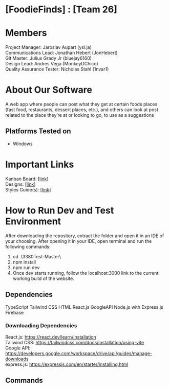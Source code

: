 # [FoodieFinds] : [Team 26]
# Members
Project Manager: Jaroslav Aupart (ysl.ja)\
Communications Lead: Jonathan Hebert (JonHebert)\
Git Master: Julius Grady Jr (bluejay6160)\
Design Lead: Andres Vega (MonkeyDChico)\
Quality Assurance Tester: Nicholas Stahl (1nvar1)

# About Our Software

A web app where people can post what they get at certain foods places (fast food, restaurants, dessert places, etc.), and others can look at post related to the place they’re at or looking to go, to use as a suggestions 
## Platforms Tested on
- Windows
# Important Links
Kanban Board: [[link]](https://goonplus.atlassian.net/jira/software/projects/WEB/boards/1?assignee=unassigned%2C712020%3A7103b0c3-a2b3-4796-9bd8-d9c42a5a8677%2C712020%3A054998ab-77c7-4f06-81e1-645235885925%2C712020%3A2aba1133-1f8f-4bb1-95f6-a8eee72d2fb1%2C712020%3Ac5baf555-ad32-4a57-b0a6-af088fde18c5%2C712020%3A0982c513-21a1-4415-a114-a3e0a1b5fd9e&atlOrigin=eyJwIjoiaiIsImkiOiJjNmNmYzUwOGU1NzQ0ZTE3OWE3MTk5YWMyMTcwODZiNiJ9&cloudId=dddcd024-c7e0-42cd-bb29-30cf14e99065)\
Designs: [[link]](https://share.balsamiq.com/c/bK1gjTXJcbhmMn5oGNaYGe.jpg) \
Styles Guide(s): [[link]](https://code-style-guide.tiiny.site/?mode=suggestions)

# How to Run Dev and Test Environment
After downloading the repository, extract the folder and open it in an IDE of your choosing. After opening it in your IDE, open terminal and run the following commands:
1. cd .\3380Test-Master\
2. npm install
3. npm run dev
4. Once dev starts running, follow the localhost:3000 link to the current working build of the website.

## Dependencies
TypeScript
Tailwind CSS
HTML
React.js
GoogleAPI
Node.js with Express.js 
Firebase

### Downloading Dependencies
React.js: https://react.dev/learn/installation \
Tailwind CSS: https://tailwindcss.com/docs/installation/using-vite \
Google API: https://developers.google.com/workspace/drive/api/guides/manage-downloads \
express.js: https://expressjs.com/en/starter/installing.html

## Commands


```sh

